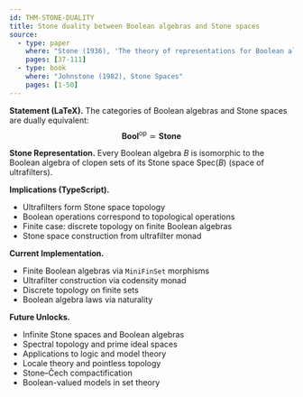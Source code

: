 ```yaml
---
id: THM-STONE-DUALITY
title: Stone duality between Boolean algebras and Stone spaces
source:
  - type: paper
    where: "Stone (1936), 'The theory of representations for Boolean algebras'"
    pages: [37-111]
  - type: book
    where: "Johnstone (1982), Stone Spaces"
    pages: [1-50]
---
```


**Statement (LaTeX).**
The categories of Boolean algebras and Stone spaces are dually equivalent:
$$
\mathbf{Bool}^{\text{op}} \simeq \mathbf{Stone}
$$

**Stone Representation.**
Every Boolean algebra $B$ is isomorphic to the Boolean algebra of clopen sets of its Stone space $\text{Spec}(B)$ (space of ultrafilters).

**Implications (TypeScript).**
- Ultrafilters form Stone space topology
- Boolean operations correspond to topological operations
- Finite case: discrete topology on finite Boolean algebras
- Stone space construction from ultrafilter monad

**Current Implementation.**
- Finite Boolean algebras via `MiniFinSet` morphisms
- Ultrafilter construction via codensity monad
- Discrete topology on finite sets
- Boolean algebra laws via naturality

**Future Unlocks.**
- Infinite Stone spaces and Boolean algebras
- Spectral topology and prime ideal spaces
- Applications to logic and model theory
- Locale theory and pointless topology
- Stone–Čech compactification
- Boolean-valued models in set theory